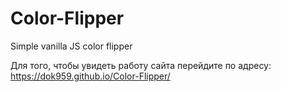# Color-Flipper
Simple vanilla JS color flipper

Для того, чтобы увидеть работу сайта перейдите по адресу: https://dok959.github.io/Color-Flipper/
